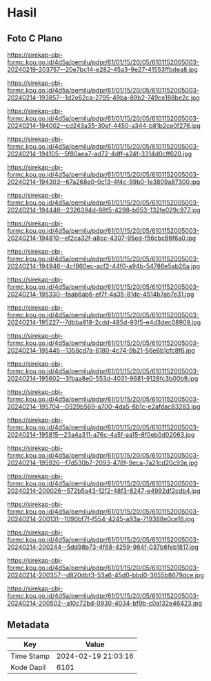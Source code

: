 # Hasil

## Foto C Plano

https://sirekap-obj-formc.kpu.go.id/4d5a/pemilu/pdpr/61/01/15/20/05/6101152005003-20240219-203757--20e7bc14-e282-45a3-9e27-41553ffbdea8.jpg

https://sirekap-obj-formc.kpu.go.id/4d5a/pemilu/pdpr/61/01/15/20/05/6101152005003-20240214-193857--1d2e62ca-2795-49ba-89b2-749ce188be2c.jpg

https://sirekap-obj-formc.kpu.go.id/4d5a/pemilu/pdpr/61/01/15/20/05/6101152005003-20240214-194002--cd243a35-30ef-4450-a344-b81b2ce0f276.jpg

https://sirekap-obj-formc.kpu.go.id/4d5a/pemilu/pdpr/61/01/15/20/05/6101152005003-20240214-194105--5f80aea7-ad72-4dff-a24f-3314d0cff620.jpg

https://sirekap-obj-formc.kpu.go.id/4d5a/pemilu/pdpr/61/01/15/20/05/6101152005003-20240214-194303--67a268e0-0c13-4f4c-99b0-1e3809a87300.jpg

https://sirekap-obj-formc.kpu.go.id/4d5a/pemilu/pdpr/61/01/15/20/05/6101152005003-20240214-194446--2326394d-98f5-4298-b653-132fe029c977.jpg

https://sirekap-obj-formc.kpu.go.id/4d5a/pemilu/pdpr/61/01/15/20/05/6101152005003-20240214-194810--ef2ca32f-a8cc-4307-95ed-f56cbc86f6a0.jpg

https://sirekap-obj-formc.kpu.go.id/4d5a/pemilu/pdpr/61/01/15/20/05/6101152005003-20240214-194946--4cf860ec-acf2-44f0-a94b-54786e5ab26a.jpg

https://sirekap-obj-formc.kpu.go.id/4d5a/pemilu/pdpr/61/01/15/20/05/6101152005003-20240214-195330--faab6ab6-ef7f-4a35-81dc-4514b7ab7e31.jpg

https://sirekap-obj-formc.kpu.go.id/4d5a/pemilu/pdpr/61/01/15/20/05/6101152005003-20240214-195227--7dbba818-2cdd-485d-93f5-e4d3dec08909.jpg

https://sirekap-obj-formc.kpu.go.id/4d5a/pemilu/pdpr/61/01/15/20/05/6101152005003-20240214-195445--1358cd7a-6180-4c74-9b21-56e6b1cfc8f6.jpg

https://sirekap-obj-formc.kpu.go.id/4d5a/pemilu/pdpr/61/01/15/20/05/6101152005003-20240214-195602--3fbaa8e0-553d-4031-9681-9128fc3b00b9.jpg

https://sirekap-obj-formc.kpu.go.id/4d5a/pemilu/pdpr/61/01/15/20/05/6101152005003-20240214-195704--0329b569-a700-4da5-8b1c-e2afdac83283.jpg

https://sirekap-obj-formc.kpu.go.id/4d5a/pemilu/pdpr/61/01/15/20/05/6101152005003-20240214-195815--23a4a311-a76c-4a5f-aa15-8f0eb0d02063.jpg

https://sirekap-obj-formc.kpu.go.id/4d5a/pemilu/pdpr/61/01/15/20/05/6101152005003-20240214-195926--f7d530b7-2093-478f-9eca-7a21cd20c93e.jpg

https://sirekap-obj-formc.kpu.go.id/4d5a/pemilu/pdpr/61/01/15/20/05/6101152005003-20240214-200026--572b5a43-12f2-48f3-8247-e4992df2cdb4.jpg

https://sirekap-obj-formc.kpu.go.id/4d5a/pemilu/pdpr/61/01/15/20/05/6101152005003-20240214-200131--1090bf7f-f554-4245-a93a-719388e0ce18.jpg

https://sirekap-obj-formc.kpu.go.id/4d5a/pemilu/pdpr/61/01/15/20/05/6101152005003-20240214-200244--5dd98b73-4f68-4259-964f-037b6feb1817.jpg

https://sirekap-obj-formc.kpu.go.id/4d5a/pemilu/pdpr/61/01/15/20/05/6101152005003-20240214-200357--d820dbf3-53a6-45d0-bbd0-3655b8679dce.jpg

https://sirekap-obj-formc.kpu.go.id/4d5a/pemilu/pdpr/61/01/15/20/05/6101152005003-20240214-200502--a10c72bd-0930-4034-bf9b-c0a132e46423.jpg


## Metadata

| Key        | Value               |
| ---------- | ------------------- |
| Time Stamp | 2024-02-19 21:03:16 |
| Kode Dapil | 6101                |



